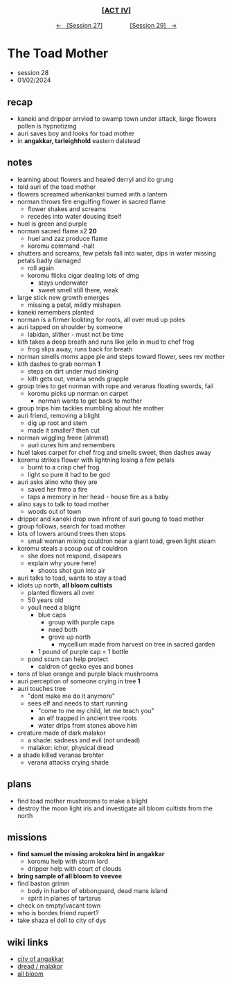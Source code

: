 <div align="center">
  <h3 align="center"><a href="https://github.com/h-griffin/dnd-notes/blob/main/grimmhaus/act-IV" >[ACT IV]</a></h3>
  <p align="center">
    <a href="https://github.com/h-griffin/dnd-notes/blob/main/grimmhaus/act-IV/23-12-27.md" >&larr; &nbsp; [Session 27]</a>
    &nbsp;&nbsp;&nbsp;&nbsp;&nbsp;&nbsp;&nbsp;&nbsp;&nbsp;&nbsp;&nbsp;&nbsp;&nbsp;&nbsp;
    <a href="https://github.com/h-griffin/dnd-notes/blob/main/grimmhaus/act-IV/24-01-10.md" >[Session 29] &nbsp; &rarr;</a>
  </p>
</div>

# The Toad Mother
- session 28
- 01/02/2024

## recap
- kaneki and dripper arrvied to swamp town under attack, large flowers pollen is hypnotizing
- auri saves boy and looks for toad mother
- in **angakkar, tarleighhold** eastern dalstead

## notes  
- learning about flowers and healed derryl and ito grung
- told auri of the toad mother
- flowers screamed whenkankei burned with a lantern
- norman throws fire engulfing flower in sacred flame
    - flower shakes and screams
    - recedes into water dousing itself
- huel is green and purple
- norman sacred flame x2 **20**
    - huel and zaz produce flame
    - koromu command -halt
- shutters and screams, few petals fall into water, dips in water missing petals badly damaged
    - roll again
    - koromu flicks cigar dealing lots of dmg
        - stays underwater
        - sweet smell still there, weak
- large stick new growth emerges
    - missing a petal, mildly mishapen
- kaneki remembers planted
- norman is a firmer lookting for roots, all over mud up poles
- auri tapped on shoulder by someone
    - labidan, slither - must not be time
- kith takes a deep breath and runs like jello in mud to chef frog
    - frog slips away, runs back for breath
- norman smells moms appe pie and steps toward flower, sees rev mother
- kith dashes to grab norman **1**
    - steps on dirt under mud sinking
    - kith gets out, verana sends grapple
- group tries to get norman with rope and veranas floating swords, fail
    - koromu picks up norman on carpet
        - norman wants to get back to mother
- group trips him tackles mumbling about hte mother
- auri friend, removing a blight
    - dig up root and stem
    - made it smaller? then cut
- norman wiggling freee (almmst)
    - auri cures him and remembers
- huel takes carpet for chef frog and smells sweet, then dashes away
- koromu strikes flower with lightning losing a few petals
    - burnt to a crisp chef frog
    - light so pure it had to be god
- auri asks alino who they are
    - saved her frmo a fire
    - taps a memory in her head - house fire as a baby
- alino says to talk to toad mother
    - woods out of town
- dripper and kaneki drop own infront of auri goung to toad mother
- group follows, search for toad mother
- lots of lowers around trees then stops
    - small woman mixing couldron near a giant toad, green light steam
- koromu steals a scoup out of couldron
    - she does not respond, disapears
    - explain why youre here!
        - shoots shot gun into air
- auri talks to toad, wants to stay a toad
- idiots up north, **all bloom cultists**
    - planted flowers all over
    - 50 years old
    - youll need a blight
        - blue caps
            - group with purple caps
            - need both
            - grove up north
                - mycellium made from harvest on tree in sacred garden
        - 1 pound of purple cap = 1 bottle
    - pond scum can help protect
        - caldron of gecko eyes and bones
- tons of blue orange and purple black mushrooms
- auri perception of someone crying in tree **1**
- auri touches tree
    - "dont make me do it anymore"
    - sees elf and needs to start running
        - "come to me my child, let me teach you"
        - an elf trapped in ancient tree roots
        - water drips from stones above him
- creature made of dark malakor
    - a shade: sadness and evil (not undead)
    - malakor: ichor, physical dread
- a shade killed veranas brohter
    - verana attacks crying shade

## plans
- find toad mother mushrooms to make a blight
- destroy the moon light iris and investigate all bloom cultists from the north

## missions
- **find samuel the missing arokokra bird in angakkar**
    - koromu help with storm lord
    - dripper help with court of clouds
- **bring sample of all bloom to veevee**
- find baston grimm
    - body in harbor of ebbonguard, dead mans island
    - spirit in planes of tartarus
- check on empty/vacant town
- who is bordes friend rupert?
- take shaza el doll to city of dys

## wiki links
- [city of angakkar](../lore.md#city-of-angakkar-eastern-dalstead)
- [dread / malakor](../lore.md#dread)
- [all bloom](../lore.md#all-bloom)
